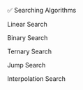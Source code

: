 ✅ Searching Algorithms

Linear Search

Binary Search

Ternary Search

Jump Search

Interpolation Search